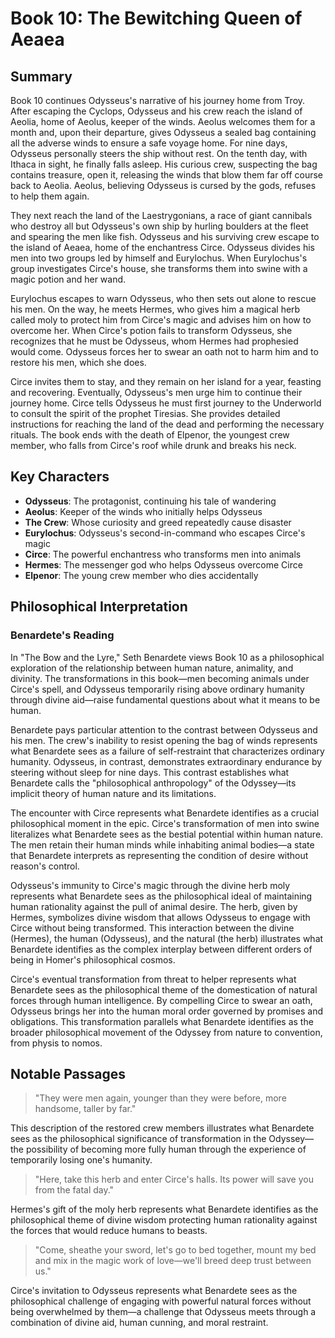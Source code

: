 # Book 10: The Bewitching Queen of Aeaea

## Summary

Book 10 continues Odysseus's narrative of his journey home from Troy. After escaping the Cyclops, Odysseus and his crew reach the island of Aeolia, home of Aeolus, keeper of the winds. Aeolus welcomes them for a month and, upon their departure, gives Odysseus a sealed bag containing all the adverse winds to ensure a safe voyage home. For nine days, Odysseus personally steers the ship without rest. On the tenth day, with Ithaca in sight, he finally falls asleep. His curious crew, suspecting the bag contains treasure, open it, releasing the winds that blow them far off course back to Aeolia. Aeolus, believing Odysseus is cursed by the gods, refuses to help them again.

They next reach the land of the Laestrygonians, a race of giant cannibals who destroy all but Odysseus's own ship by hurling boulders at the fleet and spearing the men like fish. Odysseus and his surviving crew escape to the island of Aeaea, home of the enchantress Circe. Odysseus divides his men into two groups led by himself and Eurylochus. When Eurylochus's group investigates Circe's house, she transforms them into swine with a magic potion and her wand.

Eurylochus escapes to warn Odysseus, who then sets out alone to rescue his men. On the way, he meets Hermes, who gives him a magical herb called moly to protect him from Circe's magic and advises him on how to overcome her. When Circe's potion fails to transform Odysseus, she recognizes that he must be Odysseus, whom Hermes had prophesied would come. Odysseus forces her to swear an oath not to harm him and to restore his men, which she does.

Circe invites them to stay, and they remain on her island for a year, feasting and recovering. Eventually, Odysseus's men urge him to continue their journey home. Circe tells Odysseus he must first journey to the Underworld to consult the spirit of the prophet Tiresias. She provides detailed instructions for reaching the land of the dead and performing the necessary rituals. The book ends with the death of Elpenor, the youngest crew member, who falls from Circe's roof while drunk and breaks his neck.

## Key Characters

- **Odysseus**: The protagonist, continuing his tale of wandering
- **Aeolus**: Keeper of the winds who initially helps Odysseus
- **The Crew**: Whose curiosity and greed repeatedly cause disaster
- **Eurylochus**: Odysseus's second-in-command who escapes Circe's magic
- **Circe**: The powerful enchantress who transforms men into animals
- **Hermes**: The messenger god who helps Odysseus overcome Circe
- **Elpenor**: The young crew member who dies accidentally

## Philosophical Interpretation

### Benardete's Reading

In "The Bow and the Lyre," Seth Benardete views Book 10 as a philosophical exploration of the relationship between human nature, animality, and divinity. The transformations in this book—men becoming animals under Circe's spell, and Odysseus temporarily rising above ordinary humanity through divine aid—raise fundamental questions about what it means to be human.

Benardete pays particular attention to the contrast between Odysseus and his men. The crew's inability to resist opening the bag of winds represents what Benardete sees as a failure of self-restraint that characterizes ordinary humanity. Odysseus, in contrast, demonstrates extraordinary endurance by steering without sleep for nine days. This contrast establishes what Benardete calls the "philosophical anthropology" of the Odyssey—its implicit theory of human nature and its limitations.

The encounter with Circe represents what Benardete identifies as a crucial philosophical moment in the epic. Circe's transformation of men into swine literalizes what Benardete sees as the bestial potential within human nature. The men retain their human minds while inhabiting animal bodies—a state that Benardete interprets as representing the condition of desire without reason's control.

Odysseus's immunity to Circe's magic through the divine herb moly represents what Benardete sees as the philosophical ideal of maintaining human rationality against the pull of animal desire. The herb, given by Hermes, symbolizes divine wisdom that allows Odysseus to engage with Circe without being transformed. This interaction between the divine (Hermes), the human (Odysseus), and the natural (the herb) illustrates what Benardete identifies as the complex interplay between different orders of being in Homer's philosophical cosmos.

Circe's eventual transformation from threat to helper represents what Benardete sees as the philosophical theme of the domestication of natural forces through human intelligence. By compelling Circe to swear an oath, Odysseus brings her into the human moral order governed by promises and obligations. This transformation parallels what Benardete identifies as the broader philosophical movement of the Odyssey from nature to convention, from physis to nomos.

## Notable Passages

> "They were men again, younger than they were before, more handsome, taller by far."

This description of the restored crew members illustrates what Benardete sees as the philosophical significance of transformation in the Odyssey—the possibility of becoming more fully human through the experience of temporarily losing one's humanity.

> "Here, take this herb and enter Circe's halls. Its power will save you from the fatal day."

Hermes's gift of the moly herb represents what Benardete identifies as the philosophical theme of divine wisdom protecting human rationality against the forces that would reduce humans to beasts.

> "Come, sheathe your sword, let's go to bed together, mount my bed and mix in the magic work of love—we'll breed deep trust between us."

Circe's invitation to Odysseus represents what Benardete sees as the philosophical challenge of engaging with powerful natural forces without being overwhelmed by them—a challenge that Odysseus meets through a combination of divine aid, human cunning, and moral restraint.

